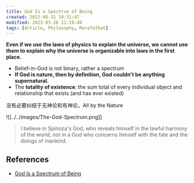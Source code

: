 ```yaml
---
title: God Is a Spectrum of Being
created: 2022-08-31 19:31:47
modified: 2023-03-26 11:19:48
tags: [Article, Philosophy, MoreToThat]
---
```


**Even if we use the laws of physics to explain the universe, we cannot use them to explain why the universe is organizable into laws in the first place.**

- Belief-in-God is not binary, rather a spectrum
- **If God is nature, then by definition, God couldn't be anything supernatural.**
- The **totality of existence**: the sum total of every individual object and relationship that exists (and has ever existed)

没有必要纠结于无神论和有神论，All by the Nature

![[../../images/The-God-Spectrum.png]]

> I believe in Spinoza's God, who reveals himself in the lawful harmony of the world, not in a God who concerns himself with the fate and the doings of mankind.

## References

- [God Is a Spectrum of Being](https://moretothat.com/god/)
